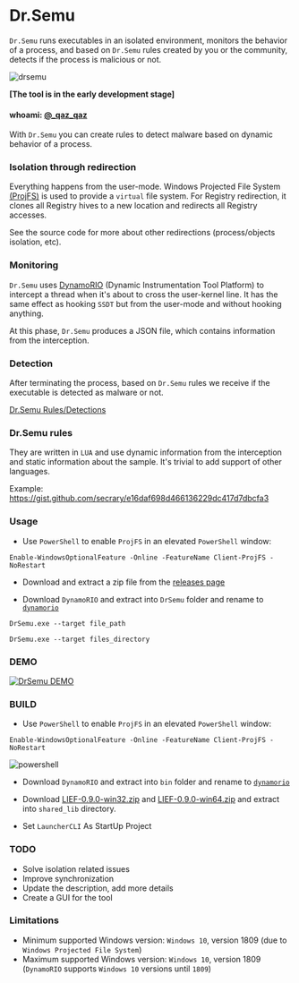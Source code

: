 # Dr.Semu

`Dr.Semu` runs executables in an isolated environment, monitors the behavior of a process, and based on `Dr.Semu` rules created by you or the community, detects if the process is malicious or not.

![drsemu](https://user-images.githubusercontent.com/16405698/63102891-837e2900-bf6b-11e9-8fb3-13f371ff44f7.png)


**[The tool is in the early development stage]**
#### whoami: [@_qaz_qaz](https://twitter.com/_qaz_qaz)

With `Dr.Semu` you can create rules to detect malware based on dynamic behavior of a process.

### Isolation through redirection

Everything happens from the user-mode. Windows Projected File System [(ProjFS)](https://docs.microsoft.com/en-us/windows/win32/projfs/projected-file-system) is used to provide a `virtual` file system. For Registry redirection, it clones all Registry hives to a new location and redirects all Registry accesses.

See the source code for more about other redirections (process/objects isolation, etc).

### Monitoring

`Dr.Semu` uses [DynamoRIO](https://github.com/DynamoRIO/dynamorio) (Dynamic Instrumentation Tool Platform) to intercept a thread when it's about to cross the user-kernel line. It has the same effect as hooking `SSDT` but from the user-mode and without hooking anything.

At this phase, `Dr.Semu` produces a JSON file, which contains information from the interception.

### Detection

After terminating the process, based on `Dr.Semu` rules we receive if the executable is detected as malware or not.

[Dr.Semu Rules/Detections](https://github.com/secrary/DrSemu-Detections)

### Dr.Semu rules

They are written in `LUA` and use dynamic information from the interception and static information about the sample. It's trivial to add support of other languages.

Example: https://gist.github.com/secrary/e16daf698d466136229dc417d7dbcfa3

### Usage

- Use `PowerShell` to enable `ProjFS` in an elevated `PowerShell` window:

`Enable-WindowsOptionalFeature -Online -FeatureName Client-ProjFS -NoRestart`

- Download and extract a zip file from the [releases page](https://github.com/secrary/DrSemu/releases)

- Download `DynamoRIO` and extract into `DrSemu` folder and rename to [`dynamorio`](https://github.com/DynamoRIO/dynamorio/releases)


`DrSemu.exe --target file_path`

`DrSemu.exe --target files_directory`


### DEMO

[![DrSemu DEMO](https://user-images.githubusercontent.com/16405698/63061859-36a43f00-bee6-11e9-8b51-f053dfe2ec54.PNG)](https://www.youtube.com/watch?v=Ylfv8EFffoY "DrSemu Detection - DEMO")

### BUILD
* Use `PowerShell` to enable `ProjFS` in an elevated `PowerShell` window:

`Enable-WindowsOptionalFeature -Online -FeatureName Client-ProjFS -NoRestart`

![powershell](https://user-images.githubusercontent.com/16405698/63098792-35fdbe00-bf63-11e9-8dec-0ae08c43fca1.PNG)


* Download `DynamoRIO` and extract into `bin` folder and rename to [`dynamorio`](https://github.com/DynamoRIO/dynamorio/releases)

* Download [LIEF-0.9.0-win32.zip](https://lief-project.github.io/packages/sdk/LIEF-0.9.0-win32.zip) and [LIEF-0.9.0-win64.zip](https://lief-project.github.io/packages/sdk/LIEF-0.9.0-win64.zip) and extract into `shared_lib` directory.

* Set `LauncherCLI` As StartUp Project


### TODO

- Solve isolation related issues
- Improve synchronization
- Update the description, add more details
- Create a GUI for the tool

### Limitations

- Minimum supported Windows version: `Windows 10`, version 1809 (due to `Windows Projected File System`)
- Maximum supported Windows version: `Windows 10`, version 1809 (`DynamoRIO` supports `Windows 10` versions until `1809`)
